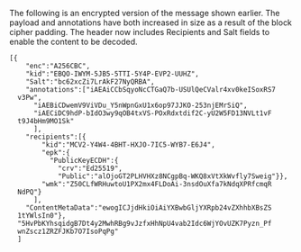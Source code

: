 
The following is an encrypted version of the message shown earlier. 
The payload and annotations have both increased in size as a result
of the block cipher padding. The header now
includes Recipients and Salt fields to enable the content to be decoded.

~~~~
[{
    "enc":"A256CBC",
    "kid":"EBQO-IWYM-5JB5-5TTI-5Y4P-EVP2-UUHZ",
    "Salt":"bc62xcZi7LrAkF27NyQRBA",
    "annotations":["iAEAiCCbSqyoNcCTGaQ7b-USUlQeCValr4xv0keISoxRS7
  v3Pw",
      "iAEBiCDwemV9ViVDu_Y5nWpnGxU1x6op97JJKO-253njEMrSiQ",
      "iAECiDC9hdP-bIdO3wy9qOB4txVS-POxRdxtdif2C-yU2W5FD13NVLt1vF
  t9J4bHm9MO1Sk"
      ],
    "recipients":[{
        "kid":"MCV2-Y4W4-4BHT-HXJO-7IC5-WYB7-E6J4",
        "epk":{
          "PublicKeyECDH":{
            "crv":"Ed25519",
            "Public":"alOjoGT2PLHVHXz8NCgpBq-WKQ8xVtXkWvfly7Sweig"}},
        "wmk":"Z50CLfWRHuwtoU1PX2mx4FLDoAi-3nsdOuXfa7kNdqXPRfcmqR
  NdPQ"}
      ],
    "ContentMetaData":"ewogICJjdHkiOiAiYXBwbGljYXRpb24vZXhhbXBsZS
  1tYWlsIn0"},
  "5HvPbKYhsqidgB7Dt4y2MwhRBg9vJzfxHhNpU4vab2Idc6WjYOvUZK7Pyzn_Pf
  wnZscz1ZRZFJKb7O7IsoPqPg"
  ]
~~~~

